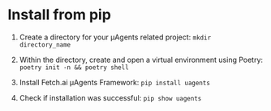 # Install from pip

1. Create a directory for your μAgents related project: `mkdir directory_name`

2. Within the directory, create and open a virtual environment using Poetry: `poetry init -n && poetry shell`

3. Install Fetch.ai μAgents Framework: `pip install uagents`

4. Check if installation was successful: `pip show uagents`
